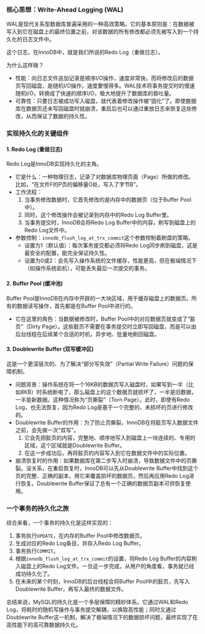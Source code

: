 
### 核心思想：Write-Ahead Logging (WAL)

WAL是现代关系型数据库普遍采用的一种高效策略。它的基本原则是：在数据被写入到它在磁盘上的最终位置之前，对该数据的所有修改都必须先被写入到一个持久化的日志文件中。

这个日志，在InnoDB中，就是我们所说的Redo Log（重做日志）。

为什么这样做？
*   性能：向日志文件追加记录是顺序I/O操作，速度非常快。而将修改后的数据页写回磁盘，是随机I/O操作，速度要慢得多。WAL技术将事务提交时的慢速随机I/O，转换成了快速的顺序I/O，极大地提升了数据库的吞吐量。
*   可靠性：只要日志被成功写入磁盘，就代表着修改操作被“固化”了。即使数据库在数据页还未写回磁盘时就崩溃，重启后也可以通过重放日志来恢复这些修改，从而保证了数据的持久性。

### 实现持久化的关键组件

#### 1. Redo Log (重做日志)
Redo Log是InnoDB实现持久化的主角。
*   它是什么：一种物理日志，记录了对数据库物理页面（Page）所做的修改。比如，“在文件F的P页的偏移量O处，写入了字节B”。
*   工作流程：
    1.  当事务修改数据时，它首先修改的是内存中的数据页（位于Buffer Pool中）。
    2.  同时，这个修改操作会被记录到内存中的Redo Log Buffer里。
    3.  当事务提交时，InnoDB会将Redo Log Buffer中的内容，刷写到磁盘上的Redo Log文件中。
*   参数控制：`innodb_flush_log_at_trx_commit`这个参数控制着刷盘的策略。
    *   设置为1（默认值）：每次事务提交都必须将Redo Log同步刷到磁盘，这是最安全的配置，能完全保证持久性。
    *   设置为0或2：会先写入操作系统的文件缓存，性能更高，但在极端情况下（如操作系统宕机），可能丢失最后一次提交的事务。

#### 2. Buffer Pool (缓冲池)
Buffer Pool是InnoDB在内存中开辟的一大块区域，用于缓存磁盘上的数据页。所有的数据读写操作，首先都是在Buffer Pool中进行的。
*   它在这里的角色：当数据被修改时，Buffer Pool中的对应数据页就变成了“脏页”（Dirty Page）。这些脏页不需要在事务提交时立即写回磁盘，而是可以由后台线程在后续某个合适的时机，异步地、批量地刷回磁盘。

#### 3. Doublewrite Buffer (双写缓冲区)
这是一个更深层次的、为了解决“部分写失效”（Partial Write Failure）问题的保障机制。
*   问题背景：操作系统在将一个16KB的数据页写入磁盘时，如果写到一半（比如8KB）时系统断电了，那么磁盘上的这个数据页就损坏了，一半是旧数据，一半是新数据。这种情况称为“页撕裂”（Torn Page）。此时，即使有Redo Log，也无法恢复，因为Redo Log是基于一个完整的、未损坏的页进行修改的。
*   Doublewrite Buffer的作用：为了防止页撕裂，InnoDB在将脏页写入数据文件之前，会先做一次“双写”。
    1.  它会先把脏页的内容，完整地、顺序地写入到磁盘上一块连续的、专用的区域，这个区域就是Doublewrite Buffer。
    2.  在这一步成功后，再将脏页的内容写入到它在数据文件中的实际位置。
*   崩溃恢复时的作用：如果数据库在第二步写入时崩溃，导致数据文件中的页撕裂。没关系，在重启恢复时，InnoDB可以先从Doublewrite Buffer中找到这个页的完整、正确的副本，用它来覆盖损坏的数据页，然后再应用Redo Log进行恢复。Doublewrite Buffer保证了总有一个正确的数据页副本可供恢复使用。

### 一个事务的持久化之旅

综合来看，一个事务的持久化是这样实现的：
1.  事务执行`UPDATE`，在内存的Buffer Pool中修改数据页。
2.  生成对应的Redo Log条目，并存入Redo Log Buffer。
3.  事务执行`COMMIT`。
4.  根据`innodb_flush_log_at_trx_commit`的设置，将Redo Log Buffer的内容刷入磁盘上的Redo Log文件。一旦这一步完成，从用户的角度看，事务就已经成功持久化了。
5.  在未来的某个时刻，InnoDB的后台线程会将Buffer Pool中的脏页，先写入Doublewrite Buffer，再写入最终的数据文件。

总结来说，MySQL的持久化是一个多层保障的精妙体系。它通过WAL和Redo Log，将耗时的随机写操作与事务提交解耦，以换取高性能；同时又通过Doublewrite Buffer这一机制，解决了极端情况下的数据损坏问题，最终实现了在高性能下的高可靠数据持久化。
